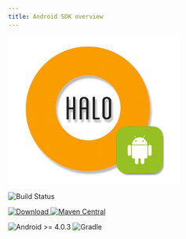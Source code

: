 ```yaml
---
title: Android SDK overview
---
```


![mobgen_logo_top_black.png](../../img/halo-android.png)

![Build Status](https://android.mobgen.com/plugins/servlet/wittified/build-status/HALO-AS2)

[![Download](https://api.bintray.com/packages/halo-mobgen/maven/HALO/images/download.svg) ](https://bintray.com/halo-mobgen/maven/HALO/_latestVersion)
[![Maven Central](https://img.shields.io/maven-metadata/v/http/central.maven.org/maven2/com/mobgen/halo/android/halo-sdk/maven-metadata.xml.svg)](https://img.shields.io/maven-metadata/v/http/central.maven.org/maven2/com/mobgen/halo/android/halo-sdk/maven-metadata.xml.svg)

![Android >= 4.0.3](https://img.shields.io/badge/Android-%3E=%204.0.3-blue.svg)
![Gradle](https://img.shields.io/badge/Gradle-compatible-brightgreen.svg)